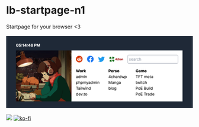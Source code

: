 # lb-startpage-n1
Startpage for your browser &lt;3
<br><br>
<img src="./preview.png">
<br>

<a href="LICENSE"><img src="https://img.shields.io/badge/License-MIT-pink.svg?style=for-the-badge"></a>
<a href="https://ko-fi.com/lbegey" target="_blank"><img alt="ko-fi" src="https://img.shields.io/badge/KoFi-deepjyoti30-red?style=for-the-badge&logo=ko-fi"></a> 
